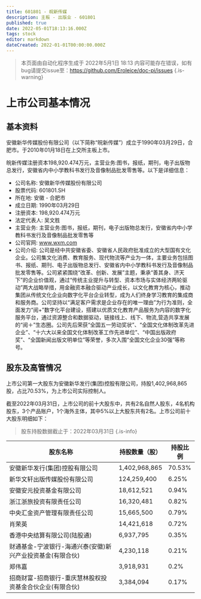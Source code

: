 ```yaml
---
title: 601801 - 皖新传媒
description: 主板 - 出版业 - 601801
published: true
date: 2022-05-01T18:13:16.000Z
tags: stock
editor: markdown
dateCreated: 2022-01-01T00:00:00.000Z
---
```


> 本页面由自动化程序生成于 2022年5月1日 18:13
> 内容可能存在错误，如有bug请提交issue至：https://github.com/Eroleice/doc-pi/issues
{.is-warning}

# 上市公司基本情况

## 基本资料

安徽新华传媒股份有限公司（以下简称“皖新传媒”）成立于1990年03月29日，合肥市。于2010年01月18日在上交所主板上市。

皖新传媒注册资本198,920.474万元，主营业务:图书，报纸，期刊，电子出版物总发行，安徽省内中小学教科书发行及音像制品批发零售等。以下是详细信息：

- 公司名称: 安徽新华传媒股份有限公司
- 股票代码: 601801.SH
- 所在地: 安徽 - 合肥市
- 成立日期: 1990年03月29日
- 注册资本: 198,920.474万元
- 法定代表人: 吴文胜
- 主营业务: 主营业务:图书，报纸，期刊，电子出版物总发行，安徽省内中小学教科书发行及音像制品批发零售等
- 公司官网: www.wxm.com
- 公司介绍: 公司是经中共安徽省委、安徽省人民政府批准成立的大型国有文化企业。公司集文化消费、教育服务、现代物流等产业为一体，主要业务包括图书、报纸、期刊、电子出版物总发行、安徽省内中小学教科书发行及音像制品批发零售等。公司紧紧围绕“改革、创新、发展”主题，秉承“善其身、济天下”的企业价值观，通过“传统主业提升与转型、资本市场与实体经济两轮驱动”两大战略举措，用金融资本融合驱动产业成长，以文化教育为核心，推动集团从传统文化企业向数字化平台企业转型，成为人们终身学习教育的集成商和服务商。公司坚持以“满足客户需求是企业存在的唯一理由”为行为准则，全面发力“阅+”数字化平台建设，搭建以优质文化教育产品服务为内容的数字化服务平台，通过资源整合和数据驱动，链接线上、线下、物流,营造共享发展的“阅＋”生态圈。公司先后荣获“全国五一劳动奖状”、“全国文化体制改革先进企业”、“十六大以来全国文化体制改革工作先进单位”、“中国出版政府奖”、“全国新闻出版文明单位”等荣誉，多次入围“全国文化企业30强”等称号。


## 股东及高管情况

上市公司第一大股东为安徽新华发行(集团)控股有限公司，持股1,402,968,865股，占比70.53%，为上市公司实际控制人。

截至2022年03月31日，上市公司的前十大股东中，共有2名自然人股东，4名机构股东，3个产品账户，1个海外主体，其中5%以上大股东共有2名。上市公司前十大股东明细如下：

> 股东持股数据截止于：2022年03月31日
{.is-info}

| 股东名称 | 持股数量（股） | 持股比例 |
| --- | --- | --- |
| 安徽新华发行(集团)控股有限公司 | 1,402,968,865 | 70.53% |
| 新华文轩出版传媒股份有限公司 | 124,259,400 | 6.25% |
| 安徽安元投资基金有限公司 | 18,612,521 | 0.94% |
| 浙江浙旅投资有限责任公司 | 16,320,481 | 0.82% |
| 中央汇金资产管理有限责任公司 | 15,665,500 | 0.79% |
| 肖荣英 | 14,421,618 | 0.72% |
| 香港中央结算有限公司(陆股通) | 6,937,795 | 0.35% |
| 财通基金-宁波银行-海通兴泰(安徽)新兴产业投资基金(有限合伙) | 4,230,118 | 0.21% |
| 郑伟嘉 | 3,918,931 | 0.2% |
| 招商财富-招商银行-重庆慧林股权投资基金合伙企业(有限合伙) | 3,384,094 | 0.17% |




